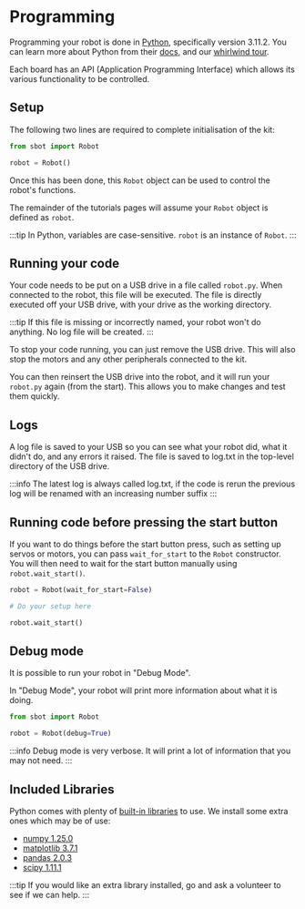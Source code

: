 # Programming

Programming your robot is done in [Python](https://www.python.org/),
specifically version 3.11.2. You can learn more about Python from their
[docs](https://docs.python.org/3/), and our [whirlwind tour](../tutorials/python-tour).

Each board has an API (Application Programming Interface) which allows its various functionality to be controlled.

## Setup

The following two lines are required to complete initialisation of the
kit:

```python
from sbot import Robot

robot = Robot()
```

Once this has been done, this `Robot` object can be used to control the
robot's functions.

The remainder of the tutorials pages will assume your `Robot` object is
defined as `robot`.

:::tip
In Python, variables are case-sensitive. `robot` is an instance of `Robot`.
:::

## Running your code

Your code needs to be put on a USB drive in a file called `robot.py`. When connected to the robot, this file will be executed. The file is directly executed off your USB drive, with your drive as the working directory.

:::tip
If this file is missing or incorrectly named, your robot won't do anything. No log file will be created.
:::

To stop your code running, you can just remove the USB drive. This will also stop the motors and any other peripherals connected to the kit.

You can then reinsert the USB drive into the robot, and it will run your `robot.py` again (from the start). This allows you to make changes and test them quickly.

## Logs

A log file is saved to your USB so you can see what your robot did,
what it didn't do, and any errors it raised. The file is saved to log.txt in the top-level directory of the USB drive.

:::info
The latest log is always called log.txt, if the code is rerun the previous log will be renamed with an increasing number suffix
:::

## Running code before pressing the start button

If you want to do things before the start button press, such as setting up servos or motors, you can pass `wait_for_start` to the `Robot` constructor. You will then need to wait for the start button manually using `robot.wait_start()`.

```python
robot = Robot(wait_for_start=False)

# Do your setup here

robot.wait_start()
```

## Debug mode

It is possible to run your robot in "Debug Mode".

In "Debug Mode", your robot will print more information about what it is doing.

```python
from sbot import Robot

robot = Robot(debug=True)
```

:::info
Debug mode is very verbose. It will print a lot of information that you may not need.
:::

## Included Libraries

Python comes with plenty of [built-in
libraries](https://docs.python.org/3.11/py-modindex.html) to use. We
install some extra ones which may be of use:

-   [numpy 1.25.0](https://pypi.org/project/numpy/1.25.0/)
-   [matplotlib 3.7.1](https://pypi.org/project/matplotlib/3.7.1/)
-   [pandas 2.0.3](https://pypi.org/project/pandas/2.0.3/)
-   [scipy 1.11.1](https://pypi.org/project/scipy/1.11.1/)

:::tip
If you would like an extra library installed, go and ask a volunteer to see if we can help.
:::

